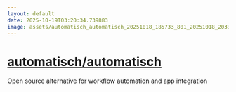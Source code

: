```yaml
---
layout: default
date: 2025-10-19T03:20:34.739883
image: assets/automatisch_automatisch_20251018_185733_801_20251018_203318--20251018T223318897--cropped.png
---
```


# [automatisch/automatisch](https://github.com/automatisch/automatisch/)

Open source alternative for workflow automation and app integration
